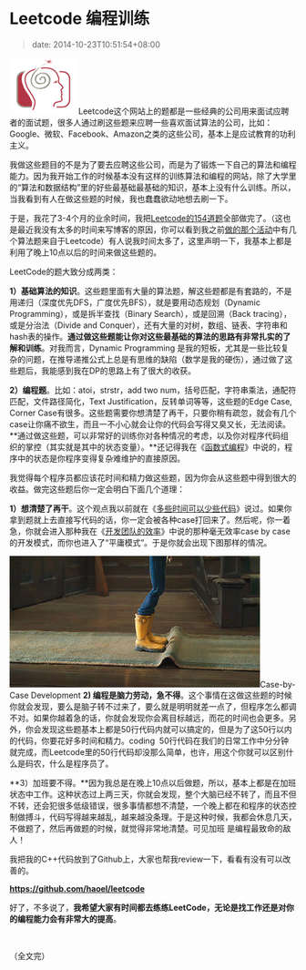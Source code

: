 # Leetcode 编程训练
>date: 2014-10-23T10:51:54+08:00


![LeetCodeLogo (1)](/assets/images/coolshell.cn/wp-content/uploads/2014/10/LeetCodeLogo-1.png)Leetcode这个网站上的题都是一些经典的公司用来面试应聘者的面试题，很多人通过刷这些题来应聘一些喜欢面试算法的公司，比如：Google、微软、Facebook、Amazon之类的这些公司，基本上是应试教育的功利主义。


我做这些题目的不是为了要去应聘这些公司，而是为了锻炼一下自己的算法和编程能力。因为我开始工作的时候基本没有这样的训练算法和编程的网站，除了大学里的“算法和数据结构”里的好些最基础最基础的知识，基本上没有什么训练。所以，当我看到有人在做这些题的时候，我也蠢蠢欲动地想去刷一下。


于是，我花了3-4个月的业余时间，我把[Leetcode的154道题](https://oj.leetcode.com/problems/)全部做完了。（这也是最近我没有太多的时间来写博客的原因，你可以看到我之前[做的那个活动](https://coolshell.cn/articles/11847.html "谜题的答案和活动的心得体会")中有几个算法题来自于Leetcode）有人说我时间太多了，这里声明一下，我基本上都是利用了晚上10点以后的时间来做这些题的。


LeetCode的题大致分成两类：


**1）基础算法的知识**。这些题里面有大量的算法题，解这些题都是有套路的，不是用递归（深度优先DFS，广度优先BFS），就是要用动态规划（Dynamic Programming），或是拆半查找（Binary Search），或是回溯（Back tracing），或是分治法（Divide and Conquer），还有大量的对树，数组、链表、字符串和hash表的操作。**通过做这些题能让你对这些最基础的算法的思路有非常扎实的了解和训练**。对我而言，Dynamic Programming 是我的短板，尤其是一些比较复杂的问题，在推导递推公式上总是有思维的缺陷（数学是我的硬伤），通过做了这些题后，我能感到我在DP的思路上有了很大的收获。


**2）编程题**。比如：atoi，strstr，add two num，括号匹配，字符串乘法，通配符匹配，文件路径简化，Text Justification，反转单词等等，这些题的Edge Case, Corner Case有很多。这些题需要你想清楚了再干，只要你稍有疏忽，就会有几个case让你痛不欲生，而且一不小心就会让你的代码会写得又臭又长，无法阅读。**通过做这些题，可以非常好的训练你对各种情况的考虑，以及你对程序代码组织的掌控（其实就是其中的状态变量）。**还记得我在《[函数式编程](https://coolshell.cn/articles/10822.html "函数式编程")》中说的，程序中的状态是你程序变得复杂难维护的直接原因。


我觉得每个程序员都应该花时间和精力做这些题，因为你会从这些题中得到很大的收益。做完这些题后你一定会明白下面几个道理：



**1）想清楚了再干**。这个观点我以前就在《[多些时间可以少些代码](https://coolshell.cn/articles/5686.html "多些时间能少写些代码")》说过。如果你拿到题就上去直接写代码的话，你一定会被各种case打回来了。然后呢，你一着急，你就会进入那种我在《[开发团队的效率](https://coolshell.cn/articles/11656.html "开发团队的效率")》中说的那种毫无效率case by case的开发模式，而你也进入了“平庸模式”。于是你就会出现下图那样的情况。


![Case-by-Case Developement](/assets/images/coolshell.cn/wp-content/uploads/2014/10/bug_fixing.gif)Case-by-Case Development
**2) 编程是脑力劳动，急不得**。这个事情在这做这些题的时候你就会发现，要么是脑子转不过来了，要么就是明明就差一点了，但程序怎么都调不对。如果你越着急的话，你就会发现你会离目标越远，而花的时间也会更多。另外，你会发现这些题基本上都是50行代码内就可以搞定的，但是为了这50行以内的代码，你要花好多时间和精力。coding  50行代码在我们的日常工作中分分钟就完成，而Leetcode里的50行代码却没那么简单，也许，用这个你就可以区别什么是码农，什么是程序员了。


**3）加班要不得。**因为我总是在晚上10点以后做题，所以，基本上都是在加班状态中工作。这种状态过上两三天，你就会发现，整个大脑已经不转了，而且不但不转，还会犯很多低级错误，很多事情都想不清楚，一个晚上都在和程序的状态控制做搏斗，代码写得越来越乱，越来越没条理。于是这种时候，我都会休息几天，不做题了，然后再做题的时候，就觉得非常地清楚。可见加班 是编程最致命的敌人！


我把我的C++代码放到了Github上，大家也帮我review一下，看看有没有可以改善的。


**<https://github.com/haoel/leetcode>**


好了，不多说了，**我希望大家有时间都去练练LeetCode，无论是找工作还是对你的编程能力会有非常大的提高**。


 


（全文完）


